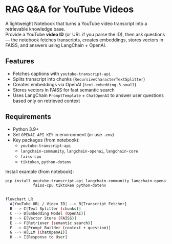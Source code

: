 # RAG Q&A for YouTube Videos

A lightweight Notebook that turns a YouTube video transcript into a retrievable knowledge base.  
Provide a YouTube **video ID** (or URL if you parse the ID), then ask questions — the notebook fetches transcripts, creates embeddings, stores vectors in FAISS, and answers using LangChain + OpenAI.

## Features
- Fetches captions with `youtube-transcript-api`
- Splits transcript into chunks (`RecursiveCharacterTextSplitter`)
- Creates embeddings via OpenAI (`text-embedding-3-small`)
- Stores vectors in FAISS for fast semantic search
- Uses LangChain `PromptTemplate` + `ChatOpenAI` to answer user questions based only on retrieved context

## Requirements
- Python 3.9+
- Set `OPENAI_API_KEY` in environment (or use `.env`)
- Key packages (from notebook):
  - `youtube-transcript-api`
  - `langchain-community`, `langchain-openai`, `langchain-core`
  - `faiss-cpu`
  - `tiktoken`, `python-dotenv`

Install example (from notebook):
```bash
pip install youtube-transcript-api langchain-community langchain-openai \
            faiss-cpu tiktoken python-dotenv


flowchart LR
  A[YouTube URL / Video ID] --> B[Transcript Fetcher]
  B --> C[Text Splitter (chunks)]
  C --> D[Embedding Model (OpenAI)]
  D --> E[Vector Store (FAISS)]
  E --> F[Retriever (semantic search)]
  F --> G[Prompt Builder (context + question)]
  G --> H[LLM (ChatOpenAI)]
  H --> I[Response to User]

